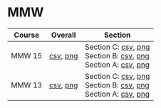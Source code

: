 # MMW

| Course | Overall | Section |
| ------ | ------- | ------- |
| MMW 15 | [csv](https://github.com/UCSD-Historical-Enrollment-Data/2024Spring/blob/main/overall/MMW%2015.csv), [png](https://raw.githubusercontent.com/UCSD-Historical-Enrollment-Data/2024Spring/main/plot_overall/MMW%2015.png) | Section C: [csv](https://github.com/UCSD-Historical-Enrollment-Data/2024Spring/blob/main/section/MMW%2015_C.csv), [png](https://raw.githubusercontent.com/UCSD-Historical-Enrollment-Data/2024Spring/main/plot_section/MMW%2015_C.png)<br>Section B: [csv](https://github.com/UCSD-Historical-Enrollment-Data/2024Spring/blob/main/section/MMW%2015_B.csv), [png](https://raw.githubusercontent.com/UCSD-Historical-Enrollment-Data/2024Spring/main/plot_section/MMW%2015_B.png)<br>Section A: [csv](https://github.com/UCSD-Historical-Enrollment-Data/2024Spring/blob/main/section/MMW%2015_A.csv), [png](https://raw.githubusercontent.com/UCSD-Historical-Enrollment-Data/2024Spring/main/plot_section/MMW%2015_A.png) |
| MMW 13 | [csv](https://github.com/UCSD-Historical-Enrollment-Data/2024Spring/blob/main/overall/MMW%2013.csv), [png](https://raw.githubusercontent.com/UCSD-Historical-Enrollment-Data/2024Spring/main/plot_overall/MMW%2013.png) | Section C: [csv](https://github.com/UCSD-Historical-Enrollment-Data/2024Spring/blob/main/section/MMW%2013_C.csv), [png](https://raw.githubusercontent.com/UCSD-Historical-Enrollment-Data/2024Spring/main/plot_section/MMW%2013_C.png)<br>Section B: [csv](https://github.com/UCSD-Historical-Enrollment-Data/2024Spring/blob/main/section/MMW%2013_B.csv), [png](https://raw.githubusercontent.com/UCSD-Historical-Enrollment-Data/2024Spring/main/plot_section/MMW%2013_B.png)<br>Section A: [csv](https://github.com/UCSD-Historical-Enrollment-Data/2024Spring/blob/main/section/MMW%2013_A.csv), [png](https://raw.githubusercontent.com/UCSD-Historical-Enrollment-Data/2024Spring/main/plot_section/MMW%2013_A.png) |

